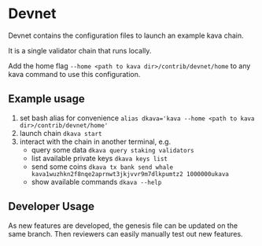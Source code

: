 # Devnet

Devnet contains the configuration files to launch an example kava chain.

It is a single validator chain that runs locally.

Add the home flag `--home <path to kava dir>/contrib/devnet/home` to any kava command to use this configuration.

## Example usage

1. set bash alias for convenience `alias dkava='kava --home <path to kava dir>/contrib/devnet/home'`
2. launch chain `dkava start`
3. interact with the chain in another terminal, e.g.
   - query some data `dkava query staking validators`
   - list available private keys `dkava keys list`
   - send some coins `dkava tx bank send whale kava1wuzhkn2f8nqe2aprnwt3jkjvvr9m7dlkpumtz2 1000000ukava`
   - show available commands `dkava --help`

## Developer Usage

As new features are developed, the genesis file can be updated on the same branch.
Then reviewers can easily manually test out new features.
